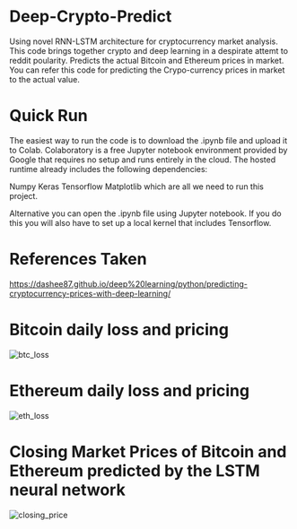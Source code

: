 # Deep-Crypto-Predict
Using novel RNN-LSTM architecture for cryptocurrency market analysis.
This code brings together crypto and deep learning in a despirate attemt to reddit poularity.
Predicts the actual Bitcoin and Ethereum prices in market.
You can refer this code for predicting the Crypo-currency prices in market to the actual value.

# Quick Run
The easiest way to run the code is to download the .ipynb file and upload it to Colab. Colaboratory is a free Jupyter notebook environment provided by Google that requires no setup and runs entirely in the cloud. The hosted runtime already includes the following dependencies:

Numpy
Keras
Tensorflow
Matplotlib
which are all we need to run this project.

Alternative you can open the .ipynb file using Jupyter notebook. If you do this you will also have to set up a local kernel that includes Tensorflow.

# References Taken
https://dashee87.github.io/deep%20learning/python/predicting-cryptocurrency-prices-with-deep-learning/

#  Bitcoin daily loss and pricing

![btc_loss](https://user-images.githubusercontent.com/26484401/38711646-8a8b41dc-3ee4-11e8-9f46-cb18f0d34afb.png)

# Ethereum daily loss and pricing

![eth_loss](https://user-images.githubusercontent.com/26484401/38711858-d7530b70-3ee5-11e8-84fb-64d07873c9dd.png)

# Closing Market Prices of Bitcoin and Ethereum predicted by the LSTM neural network

![closing_price](https://user-images.githubusercontent.com/26484401/38711739-21bc1900-3ee5-11e8-9544-f04a680fa3ad.png)


